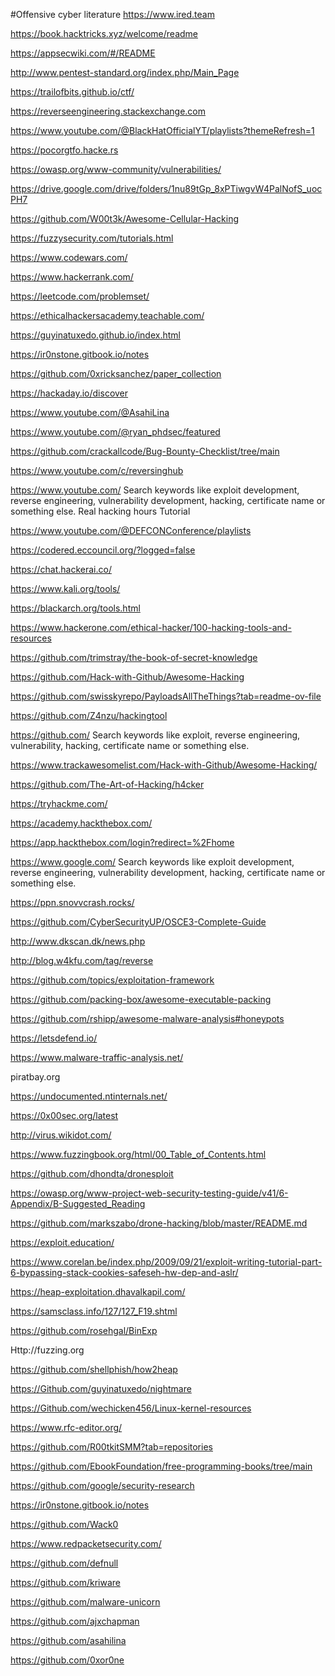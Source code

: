 #Offensive cyber literature
https://www.ired.team

https://book.hacktricks.xyz/welcome/readme

https://appsecwiki.com/#/README

http://www.pentest-standard.org/index.php/Main_Page

https://trailofbits.github.io/ctf/

https://reverseengineering.stackexchange.com

https://www.youtube.com/@BlackHatOfficialYT/playlists?themeRefresh=1

https://pocorgtfo.hacke.rs

https://owasp.org/www-community/vulnerabilities/

https://drive.google.com/drive/folders/1nu89tGp_8xPTiwgvW4PalNofS_uocPH7

https://github.com/W00t3k/Awesome-Cellular-Hacking

https://fuzzysecurity.com/tutorials.html

https://www.codewars.com/

https://www.hackerrank.com/

https://leetcode.com/problemset/

https://ethicalhackersacademy.teachable.com/

https://guyinatuxedo.github.io/index.html

https://ir0nstone.gitbook.io/notes

https://github.com/0xricksanchez/paper_collection

https://hackaday.io/discover

https://www.youtube.com/@AsahiLina

https://www.youtube.com/@ryan_phdsec/featured

https://github.com/crackallcode/Bug-Bounty-Checklist/tree/main

https://www.youtube.com/c/reversinghub

https://www.youtube.com/ Search keywords like exploit development, reverse engineering, vulnerability development, hacking, certificate name or something else.
Real hacking hours
Tutorial

https://www.youtube.com/@DEFCONConference/playlists

https://codered.eccouncil.org/?logged=false

https://chat.hackerai.co/

https://www.kali.org/tools/

https://blackarch.org/tools.html

https://www.hackerone.com/ethical-hacker/100-hacking-tools-and-resources

https://github.com/trimstray/the-book-of-secret-knowledge

https://github.com/Hack-with-Github/Awesome-Hacking

https://github.com/swisskyrepo/PayloadsAllTheThings?tab=readme-ov-file

https://github.com/Z4nzu/hackingtool

https://github.com/ Search keywords like exploit, reverse engineering, vulnerability, hacking, certificate name or something else.

https://www.trackawesomelist.com/Hack-with-Github/Awesome-Hacking/

https://github.com/The-Art-of-Hacking/h4cker

https://tryhackme.com/

https://academy.hackthebox.com/

https://app.hackthebox.com/login?redirect=%2Fhome

https://www.google.com/ Search keywords like exploit development, reverse engineering, vulnerability development, hacking, certificate name or something else.

https://ppn.snovvcrash.rocks/

https://github.com/CyberSecurityUP/OSCE3-Complete-Guide

http://www.dkscan.dk/news.php

http://blog.w4kfu.com/tag/reverse

https://github.com/topics/exploitation-framework

https://github.com/packing-box/awesome-executable-packing

https://github.com/rshipp/awesome-malware-analysis#honeypots

https://letsdefend.io/

https://www.malware-traffic-analysis.net/

piratbay.org

https://undocumented.ntinternals.net/

https://0x00sec.org/latest

http://virus.wikidot.com/

https://www.fuzzingbook.org/html/00_Table_of_Contents.html

https://github.com/dhondta/dronesploit

https://owasp.org/www-project-web-security-testing-guide/v41/6-Appendix/B-Suggested_Reading

https://github.com/markszabo/drone-hacking/blob/master/README.md

https://exploit.education/

https://www.corelan.be/index.php/2009/09/21/exploit-writing-tutorial-part-6-bypassing-stack-cookies-safeseh-hw-dep-and-aslr/

https://heap-exploitation.dhavalkapil.com/

https://samsclass.info/127/127_F19.shtml

https://github.com/rosehgal/BinExp

Http://fuzzing.org

https://github.com/shellphish/how2heap

https://Github.com/guyinatuxedo/nightmare

https://Github.com/wechicken456/Linux-kernel-resources

https://www.rfc-editor.org/

https://github.com/R00tkitSMM?tab=repositories

https://github.com/EbookFoundation/free-programming-books/tree/main

https://github.com/google/security-research

https://ir0nstone.gitbook.io/notes

https://github.com/Wack0

https://www.redpacketsecurity.com/

https://github.com/defnull

https://github.com/kriware

https://github.com/malware-unicorn

https://github.com/ajxchapman

https://github.com/asahilina

https://github.com/0xor0ne

